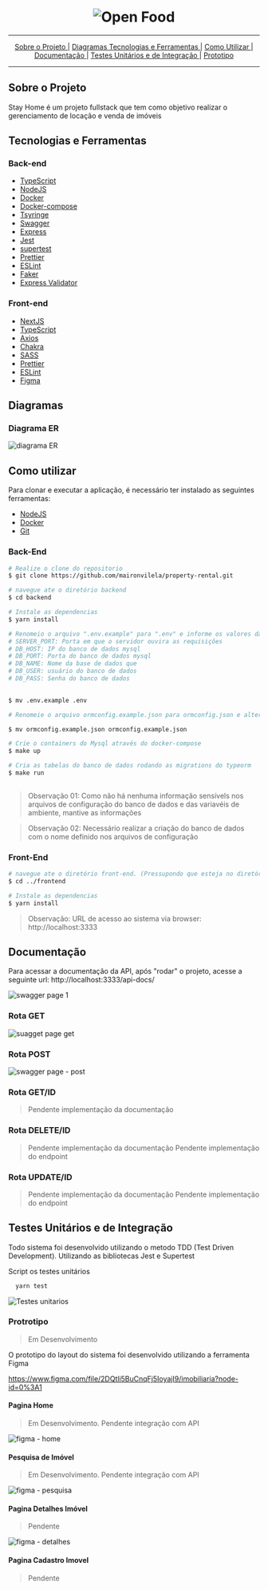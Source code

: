 <h1 align="center">
    <img alt="Open Food" src="https://user-images.githubusercontent.com/4884154/140832989-a3163f52-e0b3-41b5-a9f1-257c294a191d.jpg" />
    <br>
 </h1>
<hr>

<p align="center">
  <a href="#sobre-o-projeto">Sobre o Projeto </a>|  
    <a href="#diagramas">Diagramas </a>
  <a href="#tecnologias-e-ferramentas">Tecnologias e Ferramentas </a>|
   <a href="#como-utilizar">Como Utilizar </a>|
  <a href="#documentação">Documentação </a>|
  <a href="#testes-unitários-e-de-integração">Testes Unitários e de Integração </a>|
  <a href="#protrotipo">Prototipo </a>

  <hr>
 </p>

 ## Sobre o Projeto

Stay Home é um projeto fullstack que tem como objetivo realizar o gerenciamento de locação e venda de imóveis

## Tecnologias e Ferramentas

### Back-end
 
 - [TypeScript](https://www.typescriptlang.org/) 
 - [NodeJS](https://nodejs.org/en/)
 - [Docker](https://www.docker.com/)
 - [Docker-compose](https://github.com/docker/compose)
 - [Tsyringe](https://www.npmjs.com/package/tsyringe)
 - [Swagger](https://swagger.io/)
 - [Express](https://expressjs.com/pt-br/)
 - [Jest](https://jestjs.io/pt-BR/)
 - [supertest](https://www.npmjs.com/package/supertest)
 - [Prettier](https://prettier.io/)
 - [ESLint](https://eslint.org/)
 - [Faker](https://www.npmjs.com/package/faker/)
 - [Express Validator](https://express-validator.github.io/docs/)



### Front-end

 - [NextJS](https://nextjs.org)
  - [TypeScript](https://www.typescriptlang.org/)
 - [Axios](https://github.com/axios/axios)
 - [Chakra](https://chakra-ui.com)
 - [SASS](https://sass-lang.com)
 - [Prettier](https://prettier.io/)
 - [ESLint](https://eslint.org/)
 - [Figma](https://www.figma.com/file/2DQtli5BuCnqFj5IoyajI9/imobiliaria?node-id=0%3A1)

 ## Diagramas 

 ### Diagrama ER

 ![diagrama ER](https://user-images.githubusercontent.com/4884154/140836985-6fc2a790-b6dc-428a-8b47-e8479150e06f.png)

 ## Como utilizar

Para clonar e executar a aplicação, é necessário ter instalado as seguintes ferramentas:
- [NodeJS](https://nodejs.org/en/)
- [Docker](https://www.docker.com/)
- [Git](https://git-scm.com/)

### Back-End

```bash
# Realize o clone do repositorio
$ git clone https://github.com/maironvilela/property-rental.git

# navegue ate o diretório backend
$ cd backend

# Instale as dependencias
$ yarn install

# Renomeio o arquivo ".env.example" para ".env" e informe os valores das variaveis de ambiente:
# SERVER_PORT: Porta em que o servidor ouvira as requisições
# DB_HOST: IP do banco de dados mysql
# DB_PORT: Porta do banco de dados mysql
# DB_NAME: Nome da base de dados que 
# DB_USER: usuário do banco de dados
# DB_PASS: Senha do banco de dados
 

$ mv .env.example .env

# Renomeie o arquivo ormconfig.example.json para ormconfig.json e altere as informações de acesso ao banco de dados se necessário

$ mv ormconfig.example.json ormconfig.example.json

# Crie o containers do Mysql através do docker-compose
$ make up

# Cria as tabelas do banco de dados rodando as migrations do typeorm
$ make run
 
```

> Observação 01: Como não há nenhuma informação sensívels nos arquivos de configuração do banco de dados e das variavéis de ambiente, mantive as informações 

> Observação 02: Necessário realizar a criação do banco de dados com o nome definido nos arquivos de configuração


### Front-End

```bash
# navegue ate o diretório front-end. (Pressupondo que esteja no diretório back-end)
$ cd ../frontend

# Instale as dependencias
$ yarn install

```

> Observação: URL de acesso ao sistema via browser: http://localhost:3333


## Documentação
Para acessar a documentação da API, após "rodar" o projeto, acesse a seguinte url: http://localhost:3333/api-docs/

![swagger page 1](https://user-images.githubusercontent.com/4884154/140834970-361f0f31-7b68-4fa8-a302-fea19ce267ba.png)


### Rota GET
![suagget page get](https://user-images.githubusercontent.com/4884154/140835071-00747a46-4dcc-4f87-9c03-8396614566e5.png)

### Rota POST
![swagger page - post](https://user-images.githubusercontent.com/4884154/140835144-ca85359d-1961-4e68-a8f8-0a960deca22c.png)

### Rota GET/ID
> Pendente implementação da documentação
### Rota DELETE/ID
> Pendente implementação da documentação
> Pendente implementação do endpoint

### Rota UPDATE/ID
> Pendente implementação da documentação
> Pendente implementação do endpoint


## Testes Unitários e de Integração

Todo sistema foi desenvolvido utilizando o metodo TDD (Test Driven Development). Utilizando as bibliotecas Jest e Supertest

Script os testes unitários 

```bash
  yarn test
````


![Testes unitarios](https://user-images.githubusercontent.com/4884154/140837278-e9ae51fa-6b10-4853-bc14-7dd6aa283c04.png)


### Protrotipo
> Em Desenvolvimento

O prototipo do layout do sistema foi desenvolvido utilizando a ferramenta Figma

https://www.figma.com/file/2DQtli5BuCnqFj5IoyajI9/imobiliaria?node-id=0%3A1


 #### Pagina Home
 > Em Desenvolvimento.
 > Pendente integração com API

 ![figma - home](https://user-images.githubusercontent.com/4884154/140838269-52e9604d-70e0-4118-b97a-6b253abc1aad.png)

  ####  Pesquisa de Imóvel
  > Em Desenvolvimento.
  > Pendente integração com API

![figma - pesquisa](https://user-images.githubusercontent.com/4884154/140838430-888c1efe-b7af-4d2b-9f6c-fb6669ea77b8.png)


#### Pagina Detalhes Imóvel 
> Pendente

![figma - detalhes](https://user-images.githubusercontent.com/4884154/140838496-dec19863-c4cb-4e8c-b539-945683bf3fcc.png)

#### Pagina Cadastro Imovel 
> Pendente

 

 

 
